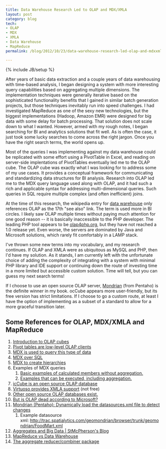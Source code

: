 ```yaml
---
title: Data Warehouse Research Led to OLAP and MDX/XMLA
layout: post
category: blog
tech:
- OLAP
- MDX
- XMLA
- Data Warehouse
- MapReduce
permalink: /blog/2012/10/23/data-warehouse-research-led-olap-and-mdxxmla

---
```

{% include JB/setup %}
<div id="node-245" class="node node-blog node-promoted">
  <div class="content clearfix">
    <div class="field field-name-body field-type-text-with-summary field-label-hidden"><div class="field-items"><div class="field-item even"><p>After years of basic data extraction and a couple years of data warehousing with time-based analysis, I began designing a system with more interesting query capabilities based on aggregating multiple dimensions. The implementation techniques were generally iterative based on the sophisticated functionality benefits that I gained in similar batch generation projects, but those techniques inevitably run into speed challenges. I had investigated MapReduce as one of the sexy new technologies, but the biggest implementations (Hadoop, Amazon EMR) were designed for big data with some delay for batch processing. That solution does not scale down to what I wanted. However, armed with my rough notes, I began searching for BI and analytics solutions that fit well. As is often the case, it just took some lucky searches to come across the right jargon. Once you have the right search terms, the world opens up.</p>
<!--break-->
<p>Most of the queries I was implementing against my data warehouse could be replicated with some effort using a PivotTable in Excel, and reading on server-side implentations of PivotTables eventually led me to the OLAP cube. The OLAP cube was exactly what I was looking for to address some of my use cases. It provides a conceptual framework for communicating and standardizing data structures for BI analysis. Research into OLAP led me to the MDX query language used along with OLAP, and it had such a rich and applicable syntax for addressing multi-dimensional queries. Such queries in SQL require multiple complex (and often inefficient) joins.</p>
<p>At the time of this research, the wikipedia entry for <a href="http://en.wikipedia.org/wiki/Data_warehouse">data warehouse</a> only references OLAP as the 17th "see also" link. The term is used more in BI circles. I likely saw OLAP multiple times without paying much attention for one good reason -- it is basically inaccessible to the PHP developer. The leading PHP tool appears to be <a href="http://olap4php.org">olap4php.org</a>, but they have not reached a 1.0 release yet. Even worse, the servers are dominated by Java and Microsoft solutions, which rarely fit comfortably in a LAMP stack.</p>
<p>I've thrown some new terms into my vocabulary, and my research continues. If OLAP and XMLA were as ubiquitous as MySQL and PHP, then I'd have my solution. As it stands, I am currently left with the unfortunate choice of adding the complexity of integrating with a system with minimal PHP library and IDE support or continuing down the route of investing time in a more limited but accessible custom solution. Time will tell, but you can guess my next search terms!</p>
<p>If I choose to use an open source OLAP server, <a href="http://mondrian.pentaho.com/">Mondrian</a> (from Pentaho) is the definite winner in my book. ocCube appears more user-friendly, but its free version has strict limitations. If I choose to go a custom route, at least I have the option of implementing as a subset of a standard to allow for a more graceful transition later.</p>
<h2>
	Some References for OLAP, MDX/XMLA and MapReduce</h2>
<ol><li>
		<a href="http://en.wikipedia.org/wiki/OLAP_cube">Introduction to OLAP cubes</a></li>
	<li>
		<a href="http://en.wikipedia.org/wiki/Pivot_table">Pivot tables are low-level OLAP clients</a></li>
	<li>
		<a href="http://en.wikipedia.org/wiki/Multidimensional_Expressions">MDX is used to query this type of data</a></li>
	<li>
		<a href="http://blogs.simba.com/simba_technologies_ceo_co/2010/11/why-mdx.html">MDX over SQL</a></li>
	<li>
		<a href="http://sqlblog.com/blogs/mosha/archive/2006/10/25/time-calculations-in-udm-parallel-period.aspx">MDX to create hierarchies</a></li>
	<li>
		Examples of MDX queries
		<ol><li>
				<a href="http://www.iccube.com/support/documentation/mdx_tutorial/calculated_members.html">Basic examples of calculated members without aggregation.</a></li>
			<li>
				<a href="http://www.iccube.com/support/documentation/viz/viz/doc/viz11PivotTableII.html">Examples that can be executed, including aggregation.</a></li>
		</ol></li>
	<li>
		<a href="http://www.iccube.com/products/iccube/olap-server">icCube is an open source OLAP database</a></li>
	<li>
		<a href="http://virtuoso.openlinksw.com/">Virtuoso provides XMLA support</a> (not free)</li>
	<li>
		<a href="http://en.wikipedia.org/wiki/Comparison_of_OLAP_Servers">Other open source OLAP databases exist.</a></li>
	<li>
		<a href="http://cwebbbi.wordpress.com/2010/11/11/pass-summit-day-2/">But is OLAP dead according to Microsoft?</a></li>
	<li>
		<a href="http://mondrian.pentaho.com/documentation/schema.php#Dynamic_datasource_xmla_servlet">Mondrian (Pentaho): Dynamically load the datasources.xml file to detect changes</a>
		<ol><li>
				Example datasource xml: <a href="http://trac.spatialytics.com/geomondrian/browser/trunk/geomondrian/FoodMart.xml">http://trac.spatialytics.com/geomondrian/browser/trunk/geomondrian/FoodMart.xml</a></li>
		</ol></li>
	<li>
		<a href="http://stmcpherson.net/2011/03/17/aggregates-and-big-data/">Aggregates and Big Data | StMcPherson's Blog</a></li>
	<li>
		<a href="http://www.cbsolution.net/ontarget/mapreduce_vs_data_warehouse">MapReduce vs Data Warehouse</a></li>
	<li>
		<a href="http://hadoop.apache.org/docs/r0.15.2/streaming.html#Working+with+the+Hadoop+Aggregate+Package+(the+-reduce+aggregate+option)">The aggregate reducer/combiner package</a></li>
</ol></div></div></div>  </div>
</div>
